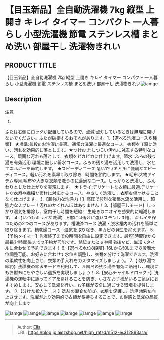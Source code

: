 # 【目玉新品】全自動洗濯機 7kg 縦型   上開き キレイ タイマー コンパクト 一人暮らし 小型洗濯機 節電 ステンレス槽 まとめ洗い 部屋干し 洗濯物きれい


## PRODUCT TITLE 

【目玉新品】全自動洗濯機 7kg 縦型   上開き キレイ タイマー コンパクト 一人暮らし 小型洗濯機 節電 ステンレス槽 まとめ洗い 部屋干し 洗濯物きれい![iamge](https://b2bfiles1.gigab2b.cn/image/wkseller/301/20231011_7de18b0d6c53d7a59ead98e17ddcc3af.jpg)

## Description

注意




1.
ふたは右側にロックが配置しているので、点減·点灯しているときは無理に開けないでください。ふたが破損するおそれがあります。1.【選べる洗濯コース６種類】  ★標準:普段のお洗濯に最適。通常の洗濯に最適なコース。衣類を丁寧に洗い、汚れを効果的に落とします。★つけおき:しつこい汚れに対応する特別なコース。頑固な汚れも落として、衣類をピカピカに仕上げます。節水 :ふろの残り湯を有効活用 環境に優しい節水コース。ふろの残り湯を活用して洗濯し、水とエネルギーを節約します。 ★スピーディコース  急いでいるときに便利なスピーディコース。軽い汚れを素早く取り除き、時間を節約します。 ★毛布:大物アイテム専用.毛布や大きな衣類を洗うのに最適なコース。しっかりと洗濯し、ふんわりとした仕上がりを実現します。 ★ドライ:デリケートな衣類に最適.デリケートな衣類や繊細な素材に対応するコース。やさしく洗濯し、衣類を傷つけることなく仕上げます。
2.【超強力な洗浄力！】高圧で強烈な密集水流を活用し、超強力なスプレー！汚れのかくれんぼはありません！
3.【部屋干しモード】しっかり湿気を排除し、室内干し時間を短縮！ 生乾きのニオイを効果的に軽減します。
4.【いつもキレイな洗濯】上部には汚れに強いステンレス槽。 キレイを保つための2つのコースがあります。槽洗浄コース 洗濯・脱水槽内の汚れを簡単に取り除きます。槽乾燥コース - 湿気を取り除き、黒カビの発生を抑えます。
5.【予約タイマー】洗濯終了までの時間を自由に設定できます。最短1時間後から最長24時間後までの予約が可能です。朝起きたときや帰宅後など、生活スタイルに合わせて予約できます！
6.【選べる水位8段階】16Lから50Lまで８段階水位調整可能。お好みに合わせて水位を調整し、衣類を分けて洗濯できます。洗濯の柔軟性を向上させ、衣類の手入れをカスタマイズしましょう。
7.【 残り湯で節約】洗濯機の節水モードを利用して、お風呂の残り湯を有効に活用し、環境にもお財布にもやさしい選択を実現しましょう！
8.【安心チャイルドロック -】洗濯機の運転中に誤ってドアを開けることを防ぎ、小さなお子様がいるご家庭におすすめします。安心して洗濯を行い、お子様が安全に過ごせる環境を提供します。
9.【分けた投入ケース 】洗剤の混合を防ぎ、衣類を保護し、洗浄効果を向上させます。洗濯がより効果的で衣類が長持ちすることで、お得感と洗濯の品質が向上します

![iamge](https://b2bfiles1.gigab2b.cn/image/wkseller/301/20231011_7cfc3f2193e244c6db7800ccc62fc450.jpg)
![iamge](https://b2bfiles1.gigab2b.cn/image/wkseller/301/20231011_77b5d8ab8024c993e607bdcea520061e.jpg)
![iamge](https://b2bfiles1.gigab2b.cn/image/wkseller/301/20231011_b9dee67045cca659a0ef16948dd6187d.jpg)
![iamge](https://b2bfiles1.gigab2b.cn/image/wkseller/301/20231011_8594b77e991b698d83658909aade564c.jpg)
![iamge](https://b2bfiles1.gigab2b.cn/image/wkseller/301/20231011_317c46a9acd32c951063585630e6dd40.jpg)
![iamge](https://b2bfiles1.gigab2b.cn/image/wkseller/301/20231011_b2f5d8188bd2f4569448119515160b0c.jpg)
![iamge](https://b2bfiles1.gigab2b.cn/image/wkseller/301/20231011_4c05f3185101cabbc4573252f2f4ae03.jpg)


---

> Author: [Ella](https://blog.jp.amzshop.net/)  
> URL: https://blog.jp.amzshop.net/high_rated/n512-es312883aaa/  

